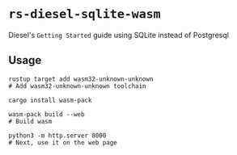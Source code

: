 # `rs-diesel-sqlite-wasm`

Diesel's `Getting Started` guide using SQLite instead of Postgresql

## Usage

```
rustup target add wasm32-unknown-unknown
# Add wasm32-unknown-unknown toolchain

cargo install wasm-pack

wasm-pack build --web
# Build wasm

python3 -m http.server 8000
# Next, use it on the web page
```
